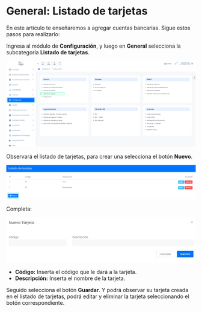 # General: Listado de tarjetas

En este artículo te enseñaremos a agregar cuentas bancarias. Sigue estos pasos para realizarlo:

Ingresa al módulo de **Configuración**, y luego en **General** selecciona la subcategoría **Listado de tarjetas**.

![Alt text](img/tarjetas1.jpg)

Observará el listado de tarjetas, para crear una selecciona el botón **Nuevo**.

![Alt text](img/tarjetas3.jpg)

Completa:

![Alt text](img/tarjetas4.jpg)

* **Código:** Inserta el código que le dará a la tarjeta. 
* **Descripción:** Inserta el nombre de la tarjeta.
  
Seguido selecciona el botón **Guardar**. Y podrá observar su tarjeta creada en el listado de tarjetas, podrá editar y eliminar la tarjeta seleccionando el botón correspondiente.
